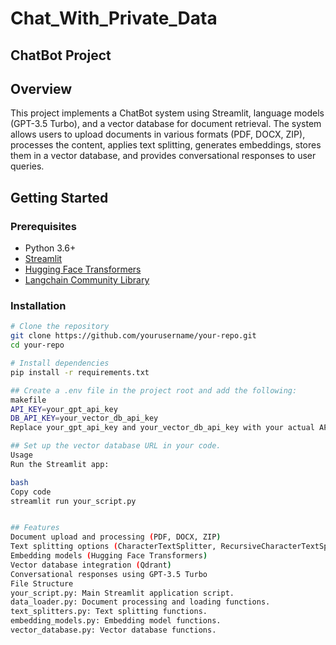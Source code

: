 # Chat_With_Private_Data


## ChatBot Project

## Overview

This project implements a ChatBot system using Streamlit, language models (GPT-3.5 Turbo), and a vector database for document retrieval. The system allows users to upload documents in various formats (PDF, DOCX, ZIP), processes the content, applies text splitting, generates embeddings, stores them in a vector database, and provides conversational responses to user queries.

## Getting Started

### Prerequisites

- Python 3.6+
- [Streamlit](https://streamlit.io/)
- [Hugging Face Transformers](https://huggingface.co/models)
- [Langchain Community Library](https://github.com/Langchain/community)

### Installation

```bash
# Clone the repository
git clone https://github.com/yourusername/your-repo.git
cd your-repo

# Install dependencies
pip install -r requirements.txt

## Create a .env file in the project root and add the following:
makefile
API_KEY=your_gpt_api_key
DB_API_KEY=your_vector_db_api_key
Replace your_gpt_api_key and your_vector_db_api_key with your actual API keys.

## Set up the vector database URL in your code.
Usage
Run the Streamlit app:

bash
Copy code
streamlit run your_script.py


## Features
Document upload and processing (PDF, DOCX, ZIP)
Text splitting options (CharacterTextSplitter, RecursiveCharacterTextSplitter)
Embedding models (Hugging Face Transformers)
Vector database integration (Qdrant)
Conversational responses using GPT-3.5 Turbo
File Structure
your_script.py: Main Streamlit application script.
data_loader.py: Document processing and loading functions.
text_splitters.py: Text splitting functions.
embedding_models.py: Embedding model functions.
vector_database.py: Vector database functions.
